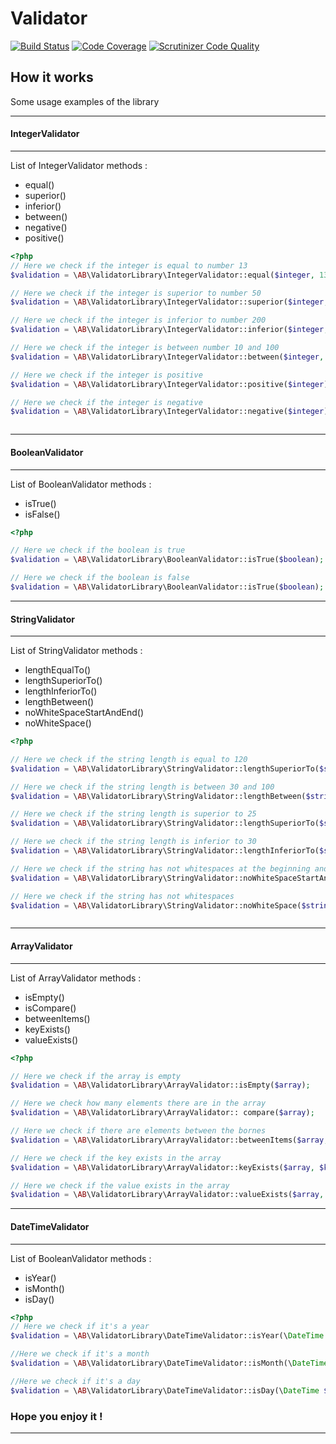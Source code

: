 # Validator
[![Build Status](https://scrutinizer-ci.com/g/alexbayle/ValidatorLibrary/badges/build.png?b=master)](https://scrutinizer-ci.com/g/alexbayle/ValidatorLibrary/build-status/master)
[![Code Coverage](https://scrutinizer-ci.com/g/alexbayle/ValidatorLibrary/badges/coverage.png?b=master)](https://scrutinizer-ci.com/g/alexbayle/ValidatorLibrary/?branch=master)
[![Scrutinizer Code Quality](https://scrutinizer-ci.com/g/alexbayle/ValidatorLibrary/badges/quality-score.png?b=master)](https://scrutinizer-ci.com/g/alexbayle/ValidatorLibrary/?branch=master)

## How it works
Some usage examples of the library

********************************************
#### IntegerValidator
********************************************
List of IntegerValidator methods :
  - equal()
  - superior()
  - inferior()
  - between()
  - negative()
  - positive()

```php
<?php
// Here we check if the integer is equal to number 13
$validation = \AB\ValidatorLibrary\IntegerValidator::equal($integer, 13);

// Here we check if the integer is superior to number 50
$validation = \AB\ValidatorLibrary\IntegerValidator::superior($integer, 50);

// Here we check if the integer is inferior to number 200
$validation = \AB\ValidatorLibrary\IntegerValidator::inferior($integer, 200);

// Here we check if the integer is between number 10 and 100
$validation = \AB\ValidatorLibrary\IntegerValidator::between($integer, 10, 100);

// Here we check if the integer is positive
$validation = \AB\ValidatorLibrary\IntegerValidator::positive($integer);

// Here we check if the integer is negative
$validation = \AB\ValidatorLibrary\IntegerValidator::negative($integer);



```
***********************************************
#### BooleanValidator
***********************************************
List of BooleanValidator methods :
  - isTrue()
  - isFalse()

```php
<?php

// Here we check if the boolean is true
$validation = \AB\ValidatorLibrary\BooleanValidator::isTrue($boolean);

// Here we check if the boolean is false
$validation = \AB\ValidatorLibrary\BooleanValidator::isTrue($boolean);


```
*************************************************
#### StringValidator
*************************************************
List of StringValidator methods :
  - lengthEqualTo()
  - lengthSuperiorTo()
  - lengthInferiorTo()
  - lengthBetween()
  - noWhiteSpaceStartAndEnd()
  - noWhiteSpace()

```php
<?php

// Here we check if the string length is equal to 120
$validation = \AB\ValidatorLibrary\StringValidator::lengthSuperiorTo($string, 120);

// Here we check if the string length is between 30 and 100
$validation = \AB\ValidatorLibrary\StringValidator::lengthBetween($string, 30, 100);

// Here we check if the string length is superior to 25
$validation = \AB\ValidatorLibrary\StringValidator::lengthSuperiorTo($string, 25);

// Here we check if the string length is inferior to 30
$validation = \AB\ValidatorLibrary\StringValidator::lengthInferiorTo($string, 30);

// Here we check if the string has not whitespaces at the beginning and at the end
$validation = \AB\ValidatorLibrary\StringValidator::noWhiteSpaceStartAndEnd($string);

// Here we check if the string has not whitespaces
$validation = \AB\ValidatorLibrary\StringValidator::noWhiteSpace($string);



```

*************************************************
#### ArrayValidator
*************************************************
List of ArrayValidator methods :
  - isEmpty()
  - isCompare()
  - betweenItems()
  - keyExists()
  - valueExists()

```php
<?php

// Here we check if the array is empty
$validation = \AB\ValidatorLibrary\ArrayValidator::isEmpty($array);

// Here we check how many elements there are in the array
$validation = \AB\ValidatorLibrary\ArrayValidator:: compare($array);

// Here we check if there are elements between the bornes
$validation = \AB\ValidatorLibrary\ArrayValidator::betweenItems($array, $from, $to);

// Here we check if the key exists in the array
$validation = \AB\ValidatorLibrary\ArrayValidator::keyExists($array, $key);

// Here we check if the value exists in the array
$validation = \AB\ValidatorLibrary\ArrayValidator::valueExists($array, $value);


```

***********************************************
#### DateTimeValidator
***********************************************
List of BooleanValidator methods :
  - isYear()
  - isMonth()
  - isDay()

```php
<?php
// Here we check if it's a year
$validation = \AB\ValidatorLibrary\DateTimeValidator::isYear(\DateTime $date,$year);

//Here we check if it's a month
$validation = \AB\ValidatorLibrary\DateTimeValidator::isMonth(\DateTime $date,$month);

//Here we check if it's a day
$validation = \AB\ValidatorLibrary\DateTimeValidator::isDay(\DateTime $date,$day);

```

### Hope you enjoy it !
*******************************************************